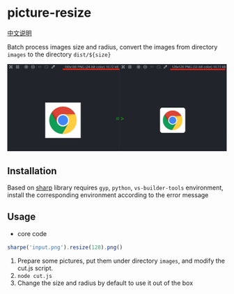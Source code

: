 # picture-resize

[中文说明](./README.zh.md)

Batch process images size and radius, convert the images from directory `images`
to the directory `dist/${size}`


![image](./result.png)

## Installation

Based on [sharp](https://github.com/lovell/sharp/tree/master) library
requires `gyp`, `python`, `vs-builder-tools` environment, install the
corresponding environment according to the error message

## Usage

+ core code

```js
sharpe('input.png').resize(128).png()
```

1. Prepare some pictures, put them under directory `images`, and modify the
   cut.js script.
2. `node cut.js`
3. Change the size and radius by default to use it out of the box 
